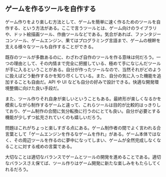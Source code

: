 ## ゲームを作るツールを自作する

ゲーム作りをより楽しむ方法として、ゲームを簡単に速く作るためのツールを自作する、という方法がある。ここで言うツールとは、ゲーム向けのライブラリや、ドット絵描画ツール、作曲ツールなどである。気合があれば、ファンタジーコンソール、ゲームエンジン、果てはプログラミング言語まで、ゲームの根幹を支える様々なツールも自作することができる。

既存のツールが多数あるのに、わざわざ自作のツールを作る意味は何だろう。一つの理由として、その内情まで完全に把握している、極めて手になじんだツールが手に入るということがある。自分が作ったツールなので、当然それがどのように扱えばどう動作するかを知り尽くしている。また、自分の気に入った機能を追加することも自由だ。API や UI なども自分の好みで設計できる。快適な開発環境整備に向けた良い手段だ。

また、ツール作りそれ自身が楽しいということもある。最終形が楽しくなるかを模索しながら制作するゲームと違って、これらツールは目的が比較的はっきりしており、ゲーム制作の合間に気分転換に行うのにとても良い。自分が必要とする機能が少しずつ拡充されていくのも嬉しいだろう。

問題はこれがちょっと楽しすぎる点にある。ゲーム制作者の間でよく言われる合言葉として「ゲームエンジンを作るなゲームを作れ」がある。ゲーム本体ではなく、その周辺ツールを作るのに夢中になってしまい、ゲームが全然完成しなくなることに対する戒めの言葉である。

大切なことは適切なバランスでゲームとツールの開発を進めることである。適切なバランスさえ保てば、ツール作りはゲーム開発に新たな楽しみをもたらしてくれるだろう。
